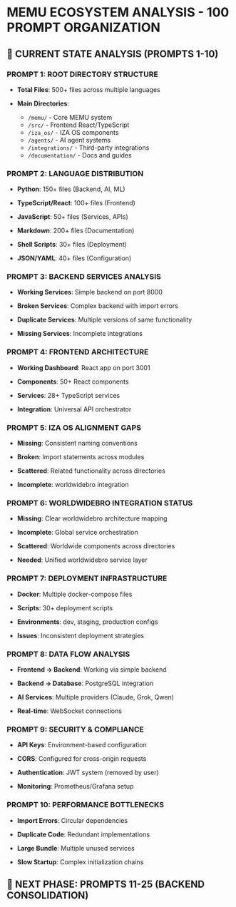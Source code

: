 # MEMU ECOSYSTEM ANALYSIS - 100 PROMPT ORGANIZATION

## 🎯 CURRENT STATE ANALYSIS (PROMPTS 1-10)


### **PROMPT 1: ROOT DIRECTORY STRUCTURE**


- **Total Files**: 500+ files across multiple languages

- **Main Directories**:
  - `/memu/` - Core MEMU system
  - `/src/` - Frontend React/TypeScript
  - `/iza_os/` - IZA OS components
  - `/agents/` - AI agent systems
  - `/integrations/` - Third-party integrations
  - `/documentation/` - Docs and guides

### **PROMPT 2: LANGUAGE DISTRIBUTION**


- **Python**: 150+ files (Backend, AI, ML)

- **TypeScript/React**: 100+ files (Frontend)

- **JavaScript**: 50+ files (Services, APIs)

- **Markdown**: 200+ files (Documentation)

- **Shell Scripts**: 30+ files (Deployment)

- **JSON/YAML**: 40+ files (Configuration)

### **PROMPT 3: BACKEND SERVICES ANALYSIS**


- **Working Services**: Simple backend on port 8000

- **Broken Services**: Complex backend with import errors

- **Duplicate Services**: Multiple versions of same functionality

- **Missing Services**: Incomplete integrations

### **PROMPT 4: FRONTEND ARCHITECTURE**


- **Working Dashboard**: React app on port 3001

- **Components**: 50+ React components

- **Services**: 28+ TypeScript services

- **Integration**: Universal API orchestrator

### **PROMPT 5: IZA OS ALIGNMENT GAPS**


- **Missing**: Consistent naming conventions

- **Broken**: Import statements across modules

- **Scattered**: Related functionality across directories

- **Incomplete**: worldwidebro integration

### **PROMPT 6: WORLDWIDEBRO INTEGRATION STATUS**


- **Missing**: Clear worldwidebro architecture mapping

- **Incomplete**: Global service orchestration

- **Scattered**: Worldwide components across directories

- **Needed**: Unified worldwidebro service layer

### **PROMPT 7: DEPLOYMENT INFRASTRUCTURE**


- **Docker**: Multiple docker-compose files

- **Scripts**: 30+ deployment scripts

- **Environments**: dev, staging, production configs

- **Issues**: Inconsistent deployment strategies

### **PROMPT 8: DATA FLOW ANALYSIS**


- **Frontend → Backend**: Working via simple backend

- **Backend → Database**: PostgreSQL integration

- **AI Services**: Multiple providers (Claude, Grok, Qwen)

- **Real-time**: WebSocket connections

### **PROMPT 9: SECURITY & COMPLIANCE**


- **API Keys**: Environment-based configuration

- **CORS**: Configured for cross-origin requests

- **Authentication**: JWT system (removed by user)

- **Monitoring**: Prometheus/Grafana setup

### **PROMPT 10: PERFORMANCE BOTTLENECKS**


- **Import Errors**: Circular dependencies

- **Duplicate Code**: Redundant implementations

- **Large Bundle**: Multiple unused services

- **Slow Startup**: Complex initialization chains

## 🚀 NEXT PHASE: PROMPTS 11-25 (BACKEND CONSOLIDATION)

